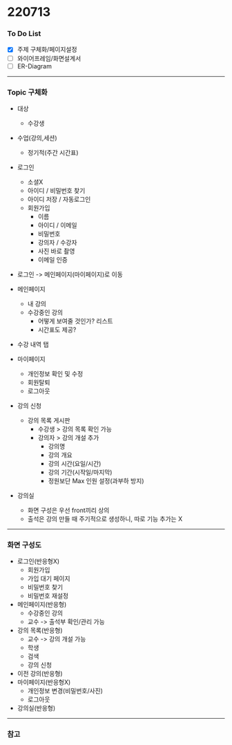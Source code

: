 # 220713

### To Do List

- [x] 주제 구체화/페이지설정
- [ ] 와이어프레임/화면설계서
- [ ] ER-Diagram

---
### Topic 구체화

- 대상
  - 수강생

- 수업(강의,세션)
  - 정기적(주간 시간표)

- 로그인
  - 소셜X
  - 아이디 / 비밀번호 찾기
  - 아이디 저장 / 자동로그인
  - 회원가입
    - 이름
    - 아이디 / 이메일
    - 비밀번호
    - 강의자 / 수강자
    - 사진 바로 촬영
    - 이메일 인증

- 로그인 -> 메인페이지(마이페이지)로 이동

- 메인페이지
  - 내 강의
  - 수강중인 강의
    - 어떻게 보여줄 것인가? 리스트
    - 시간표도 제공?

- 수강 내역 탭

- 마이페이지 
  - 개인정보 확인 및 수정
  - 회원탈퇴
  - 로그아웃

- 강의 신청
  - 강의 목록 게시판
    - 수강생 > 강의 목록 확인 가능
    - 강의자 > 강의 개설 추가
      - 강의명
      - 강의 개요
      - 강의 시간(요일/시간)
      - 강의 기간(시작일/마지막)
      - 정원보단 Max 인원 설정(과부하 방지)

- 강의실
  - 화면 구성은 우선 front끼리 상의
  - 출석은 강의 만들 때 주기적으로 생성하니, 따로 기능 추가는 X

---
### 화면 구성도
- 로그인(반응형X)
  - 회원가입
  - 가입 대기 페이지
  - 비밀번호 찾기
  - 비밀번호 재설정
- 메인페이지(반응형)
  - 수강중인 강의
  - 교수 -> 출석부 확인/관리 가능
- 강의 목록(반응형)
  - 교수 -> 강의 개설 가능
  - 학생
  - 검색
  - 강의 신청
- 이전 강의(반응형)
- 마이페이지(반응형X)
  - 개인정보 변경(비밀번호/사진)
  - 로그아웃
- 강의실(반응형)

---
### 참고
 
